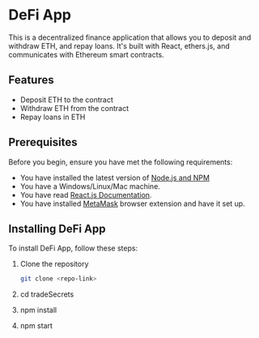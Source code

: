 # DeFi App

This is a decentralized finance application that allows you to deposit and withdraw ETH, and repay loans. It's built with React, ethers.js, and communicates with Ethereum smart contracts.

## Features

- Deposit ETH to the contract
- Withdraw ETH from the contract
- Repay loans in ETH

## Prerequisites

Before you begin, ensure you have met the following requirements:

- You have installed the latest version of [Node.js and NPM](https://nodejs.org/en/download/)
- You have a Windows/Linux/Mac machine.
- You have read [React.js Documentation](https://reactjs.org/).
- You have installed [MetaMask](https://metamask.io/) browser extension and have it set up.

## Installing DeFi App

To install DeFi App, follow these steps:

1. Clone the repository
   ```bash
   git clone <repo-link>
   
2. cd tradeSecrets

3. npm install

4. npm start  

